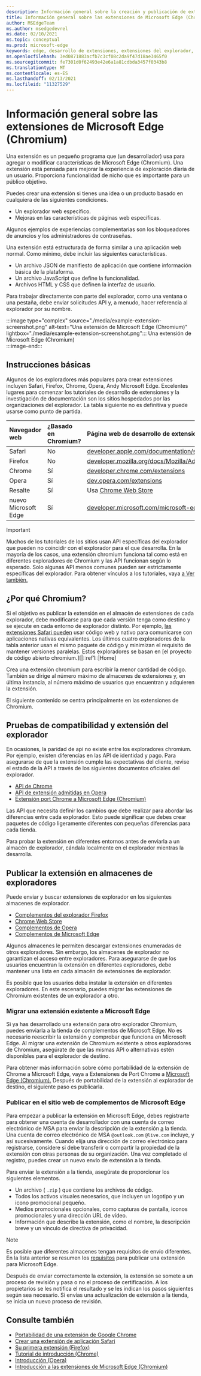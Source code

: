```yaml
---
description: Información general sobre la creación y publicación de extensiones de Microsoft Edge (Chromium).
title: Información general sobre las extensiones de Microsoft Edge (Chromium)
author: MSEdgeTeam
ms.author: msedgedevrel
ms.date: 02/10/2021
ms.topic: conceptual
ms.prod: microsoft-edge
keywords: edge, desarrollo de extensiones, extensiones del explorador, complementos, centro de partners, desarrollador, extensiones de chromium
ms.openlocfilehash: 3ed0871883acfb7c3cf08c2da9f47d18ae3465f0
ms.sourcegitcommit: fe7301d0f62493e42e6a1a81cdbda3457f0343b8
ms.translationtype: MT
ms.contentlocale: es-ES
ms.lasthandoff: 02/13/2021
ms.locfileid: "11327529"
---
```

# Información general sobre las extensiones de Microsoft Edge (Chromium)  

Una extensión es un pequeño programa que \(un desarrollador\) usa para agregar o modificar características de Microsoft Edge \(Chromium\).  Una extensión está pensada para mejorar la experiencia de exploración diaria de un usuario.  Proporciona funcionalidad de nicho que es importante para un público objetivo.  

Puedes crear una extensión si tienes una idea o un producto basado en cualquiera de las siguientes condiciones.  

*   Un explorador web específico.  
*   Mejoras en las características de páginas web específicas.  
    
Algunos ejemplos de experiencias complementarias son los bloqueadores de anuncios y los administradores de contraseñas.  

Una extensión está estructurada de forma similar a una aplicación web normal.  Como mínimo, debe incluir las siguientes características.

*   Un archivo JSON de manifiesto de aplicación que contiene información básica de la plataforma.  
*   Un archivo JavaScript que define la funcionalidad.  
*   Archivos HTML y CSS que definen la interfaz de usuario.  

Para trabajar directamente con parte del explorador, como una ventana o una pestaña, debe enviar solicitudes API y, a menudo, hacer referencia al explorador por su nombre.  

:::image type="complex" source="./media/example-extension-screenshot.png" alt-text="Una extensión de Microsoft Edge (Chromium)" lightbox="./media/example-extension-screenshot.png":::
  Una extensión de Microsoft Edge \(Chromium\)  
:::image-end:::  

## Instrucciones básicas  

Algunos de los exploradores más populares para crear extensiones incluyen Safari, Firefox, Chrome, Opera, Andy Microsoft Edge.  Excelentes lugares para comenzar los tutoriales de desarrollo de extensiones y la investigación de documentación son los sitios hospedados por las organizaciones del explorador.  La tabla siguiente no es definitiva y puede usarse como punto de partida.  

| Navegador web | ¿Basado en Chromium? | Página web de desarrollo de extensiones |  
|:--- |:--- |:--- |  
| Safari | No | [developer.apple.com/documentation/safariservices/safari_app_extensions][AppleDeveloperSafariservicesAppExtensions] |  
| Firefox | No | [developer.mozilla.org/docs/Mozilla/Add-ons/WebExtensions][MDNWebextensions] |  
| Chrome | Sí | [developer.chrome.com/extensions][ChromeDeveloperExtensions] |  
| Opera | Sí | [dev.opera.com/extensions][OperaDevExtensions] |  
| Resalte | Sí | Usa [Chrome Web Store][GoogleChromeWebstoreCategoryExtensions] |  
| nuevo Microsoft Edge | Sí | [developer.microsoft.com/microsoft-edge/extensions][MicrosoftDeveloperEdgeExtensions] |  

> [!IMPORTANT]
> Muchos de los tutoriales de los sitios usan API específicas del explorador que pueden no coincidir con el explorador para el que desarrolla.  En la mayoría de los casos, una extensión chromium funciona tal como está en diferentes exploradores de Chromium y las API funcionan según lo esperado.  Solo algunas API menos comunes pueden ser estrictamente específicas del explorador.  Para obtener vínculos a los tutoriales, vaya [a Ver también.](#see-also)  

## ¿Por qué Chromium?  

Si el objetivo es publicar la extensión en el almacén de extensiones de cada explorador, debe modificarse para que cada versión tenga como destino y se ejecute en cada entorno de explorador distinto.  Por ejemplo, [las extensiones Safari pueden][AppleDeveloperSafariservicesAppExtensions] usar código web y nativo para comunicarse con aplicaciones nativas equivalentes.  Los últimos cuatro exploradores de la tabla anterior usan el mismo paquete de código y minimizan el requisito de mantener versiones paralelas.  Estos exploradores se basan en [el proyecto de código abierto chromium.][|::ref1::|Home]  

Crea una extensión chromium para escribir la menor cantidad de código.  También se dirige al número máximo de almacenes de extensiones y, en última instancia, al número máximo de usuarios que encuentran y adquieren la extensión.  

El siguiente contenido se centra principalmente en las extensiones de Chromium.  

## Pruebas de compatibilidad y extensión del explorador  

En ocasiones, la paridad de api no existe entre los exploradores chromium.  Por ejemplo, existen diferencias en las API de identidad y pago.  Para asegurarse de que la extensión cumple las expectativas del cliente, revise el estado de la API a través de los siguientes documentos oficiales del explorador.  

*   [API de Chrome][ChromeDeveloperExtensionsApiIndex]  
*   [API de extensión admitidas en Opera][OperaDevExtensionsApis]  
*   [Extensión port Chrome a Microsoft Edge (Chromium)][ExtensionsChromiumDeveloperGuidePortChrome]  
    
Las API que necesita definir los cambios que debe realizar para abordar las diferencias entre cada explorador.  Esto puede significar que debes crear paquetes de código ligeramente diferentes con pequeñas diferencias para cada tienda.  

Para probar la extensión en diferentes entornos antes de enviarla a un almacén de explorador, cándala localmente en el explorador mientras la desarrolla.  

## Publicar la extensión en almacenes de exploradores  

Puede enviar y buscar extensiones de explorador en los siguientes almacenes de explorador.  

*   [Complementos del explorador Firefox][MozillaAddonsFirefoxExtensions]  
*   [Chrome Web Store][GoogleChromeWebstoreCategoryExtensions]  
*   [Complementos de Opera][OperaAddonsExtensions]  
*   [Complementos de Microsoft Edge][MicrosoftEdgeAddonsCategoryExtensions]  

Algunos almacenes le permiten descargar extensiones enumeradas de otros exploradores.  Sin embargo, los almacenes de explorador no garantizan el acceso entre exploradores.  Para asegurarse de que los usuarios encuentran la extensión en diferentes exploradores, debe mantener una lista en cada almacén de extensiones de explorador.  

Es posible que los usuarios deba instalar la extensión en diferentes exploradores. En este escenario, puedes migrar las extensiones de Chromium existentes de un explorador a otro.  

### Migrar una extensión existente a Microsoft Edge  

Si ya has desarrollado una extensión para otro explorador Chromium, puedes enviarla a la tienda de complementos de Microsoft Edge. No es necesario reescribir la extensión y comprobar que funciona en Microsoft Edge.  Al migrar una extensión de Chromium existente a otros exploradores de Chromium, asegúrate de que las mismas API o alternativas estén disponibles para el explorador de destino.  

Para obtener más información sobre cómo portabilidad de la extensión de Chrome a Microsoft Edge, vaya a Extensiones de Port Chrome a [Microsoft Edge (Chromium).][ExtensionsChromiumDeveloperGuidePortChrome] Después de portabilidad de la extensión al explorador de destino, el siguiente paso es publicarla.  

### Publicar en el sitio web de complementos de Microsoft Edge  

Para empezar a publicar la extensión en Microsoft Edge, debes registrarte para obtener una cuenta de desarrollador con una cuenta de correo electrónico de MSA para enviar la descripción de la extensión [a][MicrosoftDeveloperRegistration] la tienda.  Una cuenta de correo electrónico de MSA `@outlook.com` `@live.com` incluye, y así sucesivamente.  Cuando elija una dirección de correo electrónico para registrarse, considere si debe transferir o compartir la propiedad de la extensión con otras personas de su organización.  Una vez completado el registro, puedes crear un nuevo envío de extensión a la tienda.  

Para enviar la extensión a la tienda, asegúrate de proporcionar los siguientes elementos.  

*   Un archivo \( `.zip` \) que contiene los archivos de código.  
*   Todos los activos visuales necesarios, que incluyen un logotipo y un icono promocional pequeño.  
*   Medios promocionales opcionales, como capturas de pantalla, iconos promocionales y una dirección URL de vídeo.  
*   Información que describe la extensión, como el nombre, la descripción breve y un vínculo de directiva de privacidad.  

> [!NOTE]
> Es posible que diferentes almacenes tengan requisitos de envío diferentes.  En la lista anterior se resumen los [requisitos][ExtensionsChromiumPublish] para publicar una extensión para Microsoft Edge.  

Después de enviar correctamente la extensión, la extensión se somete a un proceso de revisión y pasa o no el proceso de certificación.  A los propietarios se les notifica el resultado y se les indican los pasos siguientes según sea necesario.  Si envías una actualización de extensión a la tienda, se inicia un nuevo proceso de revisión.  

## Consulte también  

*   [Portabilidad de una extensión de Google Chrome][ExtensionworkshopPorting]  
*   [Crear una extensión de aplicación Safari][AppleDeveloperSafariservicesAppExtensionsBuilding]  
*   [Su primera extensión (Firefox)][MDNWebextensionsYourFirst]  
*   [Tutorial de introducción (Chrome)][ChromeDeveloperExtensionsGetstarted]  
*   [Introducción (Opera)][OperaDevExtensionsGettingStarted]  
*   [Introducción a las extensiones de Microsoft Edge (Chromium)][ExtensionsChromiumGettingStartedIndex]  

<!-- links -->  

[ExtensionsChromiumDeveloperGuidePortChrome]: ./developer-guide/port-chrome-extension.md "Port Chrome Extension to Microsoft Edge (Chromium) | Microsoft Docs"  
[ExtensionsChromiumGettingStartedIndex]: ./getting-started/index.md "Introducción a las extensiones de Microsoft Edge (Chromium) | Microsoft Docs"  
[ExtensionsChromiumPublish]: ./publish/publish-extension.md "Publicar una extensión | Microsoft Docs"  

[MicrosoftDeveloperEdgeExtensions]: https://developer.microsoft.com/microsoft-edge/extensions "Desarrollar extensiones para Microsoft Edge | Microsoft Developer"  
[MicrosoftDeveloperRegistration]: https://developer.microsoft.com/registration "Centro de partners | Microsoft Developer"  

[MicrosoftEdgeAddonsCategoryExtensions]: https://microsoftedge.microsoft.com/addons/category/Edge-Extensions "Extensiones para Microsoft Edge | Microsoft Edge"  

[AppleDeveloperSafariservicesAppExtensions]: https://developer.apple.com/documentation/safariservices/safari_app_extensions "Extensiones de la aplicación Safari | Desarrollador de Apple"  
[AppleDeveloperSafariservicesAppExtensionsBuilding]: https://developer.apple.com/documentation/safariservices/safari_app_extensions/building_a_safari_app_extension "Creación de una extensión de aplicación de Safari | Desarrollador de Apple"  

[ChromeDeveloperExtensions]: https://developer.chrome.com/extensions "¿Qué son las extensiones? | Chrome Developer"  
[ChromeDeveloperExtensionsApiIndex]: https://developer.chrome.com/extensions/api_index "Api de Chrome | Chrome Developer"  
[ChromeDeveloperExtensionsGetstarted]: https://developer.chrome.com/extensions/getstarted "Tutorial de introducción | Chrome Developer"  

[ChromiumHome]: https://www.chromium.org/Home "Chromium"  

[ExtensionworkshopPorting]: https://extensionworkshop.com/documentation/develop/porting-a-google-chrome-extension "Porting a Google Chrome extension | Taller de extensión"  

[GoogleChromeWebstoreCategoryExtensions]: https://chrome.google.com/webstore/category/extensions "Extensiones | Chrome Web Store"  

[MDNWebextensions]: https://developer.mozilla.org/docs/Mozilla/Add-ons/WebExtensions "Extensiones del explorador | MDN"  
[MDNWebextensionsYourFirst]: https://developer.mozilla.org/docs/Mozilla/Add-ons/WebExtensions/Your_first_WebExtension "La primera extensión | MDN"  

[MozillaAddonsFirefoxExtensions]: https://addons.mozilla.org/firefox/extensions "Extensiones | Complementos para Firefox"  

[OperaAddonsExtensions]: https://addons.opera.com/extensions "Extensiones | Complementos de Opera"  

[OperaDevExtensions]: https://dev.opera.com/extensions "Documentación de extensiones | Dev. Opera"  
[OperaDevExtensionsApis]: https://dev.opera.com/extensions/apis "API de extensión admitidas en Opera | Dev. Opera"  
[OperaDevExtensionsGettingStarted]: https://dev.opera.com/extensions/getting-started "Introducción a | Dev. Opera"  
